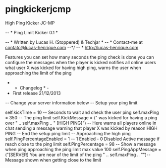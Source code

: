 pingkickerjcmp
==============

High Ping Kicker JC-MP

-- * Ping Limit Kicker 0.1 *

-- * Written by Lucas H. (Stoppered) & Techjar *
-- * Contact-me at contato@lucas-henrique.com --*/
-- * http://lucas-henrique.com


Features you can set how many seconds the ping check is done you can configure the messages when the player is kicked notifies all online users what user X was kicked for having high ping, warns the user when approaching the limit of the ping


- * Changelog * -
- First release 21/12/2013


  
  
-- Change your server information below
-- Setup your ping limit
		
self.kickTime = 10 -- Seconds to wait and check the user ping
self.maxPing = 350 -- The ping limit
self.KickMessage = (" was kicked for having a ping over " .. self.maxPing .. " [HIGH PING]") -- Here warns all players online in chat sending a message warning that player X was kicked by reason HIGH PING
-- End the setup ping limit
-- Approaching the high ping
self.PingPercentageEnabled = 1 -- 1 Enabled - 0 Disabled Active message if reach close to the ping limit
self.PingPercentage = 98 -- Show a message when ping approaching the ping limit max value 100
self.PingAppMessage = ("[SERVER] You are near of the limit of the ping " .. self.maxPing .. "")-- Message shown when getting close to the limit
